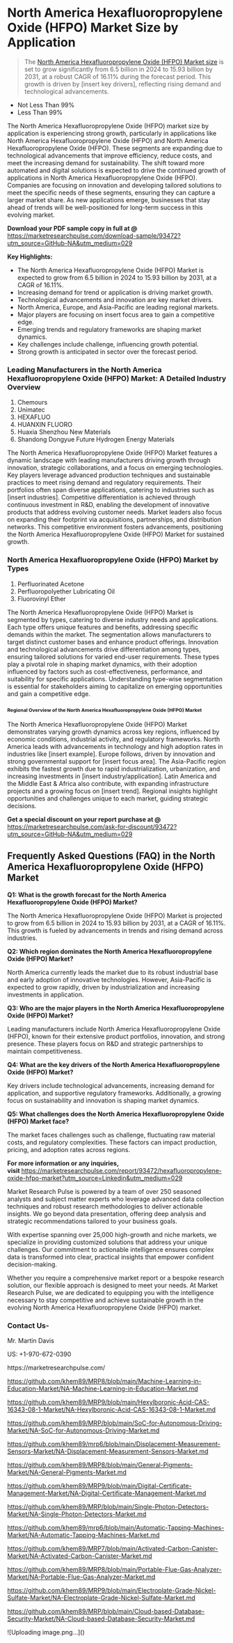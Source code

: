 <h1>North America Hexafluoropropylene Oxide (HFPO) Market&nbsp;Size by Application</h1><blockquote><p>The <a href="https://marketresearchpulse.com/download-sample/93472?utm_source=GitHub-NA&amp;utm_medium=029">North America Hexafluoropropylene Oxide (HFPO) Market size</a> is set to grow significantly from 6.5 billion in 2024 to 15.93 billion by 2031, at a robust CAGR of 16.11% during the forecast period. This growth is driven by [insert key drivers], reflecting rising demand and technological advancements.</p></blockquote><ul><li>Not Less Than 99%<li> Less Than 99%</li></ul><p>The North America Hexafluoropropylene Oxide (HFPO) market size by application is experiencing strong growth, particularly in applications like North America Hexafluoropropylene Oxide (HFPO) and North America Hexafluoropropylene Oxide (HFPO). These segments are expanding due to technological advancements that improve efficiency, reduce costs, and meet the increasing demand for sustainability. The shift toward more automated and digital solutions is expected to drive the continued growth of applications in North America Hexafluoropropylene Oxide (HFPO). Companies are focusing on innovation and developing tailored solutions to meet the specific needs of these segments, ensuring they can capture a larger market share. As new applications emerge, businesses that stay ahead of trends will be well-positioned for long-term success in this evolving market.</p><p><strong>Download your PDF sample copy in full at @ </strong><a href="https://marketresearchpulse.com/download-sample/93472?utm_source=GitHub-NA&amp;utm_medium=029">https://marketresearchpulse.com/download-sample/93472?utm_source=GitHub-NA&amp;utm_medium=029</a></p><p><strong>Key Highlights: </strong></p><ul><li>The North America Hexafluoropropylene Oxide (HFPO) Market is expected to grow from 6.5 billion in 2024 to 15.93 billion by 2031, at a CAGR of 16.11%.</li><li>Increasing demand for trend or application is driving market growth.</li><li>Technological advancements and innovation are key market drivers.</li><li>North America, Europe, and Asia-Pacific are leading regional markets.</li><li>Major players are focusing on insert focus area to gain a competitive edge.</li><li>Emerging trends and regulatory frameworks are shaping market dynamics.</li><li>Key challenges include challenge, influencing growth potential.</li><li>Strong growth is anticipated in sector over the forecast period.</li></ul><h3>Leading Manufacturers in the North America Hexafluoropropylene Oxide (HFPO) Market: A Detailed Industry Overview</h3><ol><li>Chemours</li><li>Unimatec</li><li>HEXAFLUO</li><li>HUANXIN FLUORO</li><li>Huaxia Shenzhou New Materials</li><li>Shandong Dongyue Future Hydrogen Energy Materials</li></ol><div class="flex max-w-full flex-col flex-grow"><div class="min-h-8 text-message flex w-full flex-col items-end gap-2 whitespace-normal break-words [.text-message+&amp;]:mt-5" dir="auto" data-message-author-role="assistant" data-message-id="fd8432e4-4910-450d-b182-61b7bfb0a01f" data-message-model-slug="gpt-4o"><div class="flex w-full flex-col gap-1 empty:hidden first:pt-[3px]"><div class="markdown prose w-full break-words dark:prose-invert light"><p>The North America Hexafluoropropylene Oxide (HFPO) Market features a dynamic landscape with leading manufacturers driving growth through innovation, strategic collaborations, and a focus on emerging technologies. Key players leverage advanced production techniques and sustainable practices to meet rising demand and regulatory requirements. Their portfolios often span diverse applications, catering to industries such as [insert industries]. Competitive differentiation is achieved through continuous investment in R&amp;D, enabling the development of innovative products that address evolving customer needs. Market leaders also focus on expanding their footprint via acquisitions, partnerships, and distribution networks. This competitive environment fosters advancements, positioning the North America Hexafluoropropylene Oxide (HFPO) Market for sustained growth.</p></div></div></div></div><h3>North America Hexafluoropropylene Oxide (HFPO) Market by Types</h3><ol><li>Perfluorinated Acetone<li> Perfluoropolyether Lubricating Oil<li> Fluorovinyl Ether</li></ol><div class="flex max-w-full flex-col flex-grow"><div class="min-h-8 text-message flex w-full flex-col items-end gap-2 whitespace-normal break-words [.text-message+&amp;]:mt-5" dir="auto" data-message-author-role="assistant" data-message-id="084470be-0bb7-4664-bddf-5156b4f41249" data-message-model-slug="gpt-4o-mini"><div class="flex w-full flex-col gap-1 empty:hidden first:pt-[3px]"><div class="markdown prose w-full break-words dark:prose-invert light"><p>The North America Hexafluoropropylene Oxide (HFPO) Market is segmented by types, catering to diverse industry needs and applications. Each type offers unique features and benefits, addressing specific demands within the market. The segmentation allows manufacturers to target distinct customer bases and enhance product offerings. Innovation and technological advancements drive differentiation among types, ensuring tailored solutions for varied end-user requirements. These types play a pivotal role in shaping market dynamics, with their adoption influenced by factors such as cost-effectiveness, performance, and suitability for specific applications. Understanding type-wise segmentation is essential for stakeholders aiming to capitalize on emerging opportunities and gain a competitive edge.</p></div></div></div></div><h3><span style="font-size: 11px;">Regional Overview of the North America Hexafluoropropylene Oxide (HFPO) Market</span></h3><div class="flex max-w-full flex-col flex-grow"><div class="min-h-8 text-message flex w-full flex-col items-end gap-2 whitespace-normal break-words [.text-message+&amp;]:mt-5" dir="auto" data-message-author-role="assistant" data-message-id="e9038762-ce64-4e30-91c9-9bd413514231" data-message-model-slug="gpt-4o-mini"><div class="flex w-full flex-col gap-1 empty:hidden first:pt-[3px]"><div class="markdown prose w-full break-words dark:prose-invert light"><p>The North America Hexafluoropropylene Oxide (HFPO) Market demonstrates varying growth dynamics across key regions, influenced by economic conditions, industrial activity, and regulatory frameworks. North America leads with advancements in technology and high adoption rates in industries like [insert example]. Europe follows, driven by innovation and strong governmental support for [insert focus area]. The Asia-Pacific region exhibits the fastest growth due to rapid industrialization, urbanization, and increasing investments in [insert industry/application]. Latin America and the Middle East &amp; Africa also contribute, with expanding infrastructure projects and a growing focus on [insert trend]. Regional insights highlight opportunities and challenges unique to each market, guiding strategic decisions.</p></div></div></div></div><p><strong>Get a special discount on your report purchase at @ </strong><a href="https://marketresearchpulse.com/ask-for-discount/93472?utm_source=GitHub-NA&amp;utm_medium=029">https://marketresearchpulse.com/ask-for-discount/93472?utm_source=GitHub-NA&amp;utm_medium=029</a></p><h2>Frequently Asked Questions (FAQ) in the North America Hexafluoropropylene Oxide (HFPO) Market</h2><p><strong>Q1: What is the growth forecast for the North America Hexafluoropropylene Oxide (HFPO) Market?</strong></p><p>The North America Hexafluoropropylene Oxide (HFPO) Market is projected to grow from 6.5 billion in 2024 to 15.93 billion by 2031, at a CAGR of 16.11%. This growth is fueled by advancements in trends and rising demand across industries.</p><p><strong>Q2: Which region dominates the North America Hexafluoropropylene Oxide (HFPO) Market?</strong></p><p>North America currently leads the market due to its robust industrial base and early adoption of innovative technologies. However, Asia-Pacific is expected to grow rapidly, driven by industrialization and increasing investments in application.</p><p><strong>Q3: Who are the major players in the North America Hexafluoropropylene Oxide (HFPO) Market?</strong></p><p>Leading manufacturers include North America Hexafluoropropylene Oxide (HFPO), known for their extensive product portfolios, innovation, and strong presence. These players focus on R&amp;D and strategic partnerships to maintain competitiveness.</p><p><strong>Q4: What are the key drivers of the North America Hexafluoropropylene Oxide (HFPO) Market?</strong></p><p>Key drivers include technological advancements, increasing demand for application, and supportive regulatory frameworks. Additionally, a growing focus on sustainability and innovation is shaping market dynamics.</p><p><strong>Q5: What challenges does the North America Hexafluoropropylene Oxide (HFPO) Market face?</strong></p><p>The market faces challenges such as challenge, fluctuating raw material costs, and regulatory complexities. These factors can impact production, pricing, and adoption rates across regions.</p><p><strong>For more information or any inquiries, visit&nbsp;</strong><a href="https://marketresearchpulse.com/report/93472/hexafluoropropylene-oxide-hfpo-market?utm_source=Linkedin&utm_medium=029">https://marketresearchpulse.com/report/93472/hexafluoropropylene-oxide-hfpo-market?utm_source=Linkedin&utm_medium=029</a></p><p>Market Research Pulse is powered by a team of over 250 seasoned analysts and subject matter experts who leverage advanced data collection techniques and robust research methodologies to deliver actionable insights. We go beyond data presentation, offering deep analysis and strategic recommendations tailored to your business goals.</p><p>With expertise spanning over 25,000 high-growth and niche markets, we specialize in providing customized solutions that address your unique challenges. Our commitment to actionable intelligence ensures complex data is transformed into clear, practical insights that empower confident decision-making.</p><p>Whether you require a comprehensive market report or a bespoke research solution, our flexible approach is designed to meet your needs. At Market Research Pulse, we are dedicated to equipping you with the intelligence necessary to stay competitive and achieve sustainable growth in the evolving North America Hexafluoropropylene Oxide (HFPO) market.</p><h3><strong>Contact Us-</strong></h3><p>Mr. Martin Davis</p><p>US: +1-970-672-0390</p><p>https://marketresearchpulse.com/</p><p><a href="https://github.com/khem89/MRP8/blob/main/Machine-Learning-in-Education-Market/NA-Machine-Learning-in-Education-Market.md">https://github.com/khem89/MRP8/blob/main/Machine-Learning-in-Education-Market/NA-Machine-Learning-in-Education-Market.md</a></p><p><a href="https://github.com/khem89/MRP9/blob/main/Hexylboronic-Acid-CAS-16343-08-1-Market/NA-Hexylboronic-Acid-CAS-16343-08-1-Market.md">https://github.com/khem89/MRP9/blob/main/Hexylboronic-Acid-CAS-16343-08-1-Market/NA-Hexylboronic-Acid-CAS-16343-08-1-Market.md</a></p><p><a href="https://github.com/khem89/MRP/blob/main/SoC-for-Autonomous-Driving-Market/NA-SoC-for-Autonomous-Driving-Market.md">https://github.com/khem89/MRP/blob/main/SoC-for-Autonomous-Driving-Market/NA-SoC-for-Autonomous-Driving-Market.md</a></p><p><a href="https://github.com/khem89/mrp6/blob/main/Displacement-Measurement-Sensors-Market/NA-Displacement-Measurement-Sensors-Market.md">https://github.com/khem89/mrp6/blob/main/Displacement-Measurement-Sensors-Market/NA-Displacement-Measurement-Sensors-Market.md</a></p><p><a href="https://github.com/khem89/MRP8/blob/main/General-Pigments-Market/NA-General-Pigments-Market.md">https://github.com/khem89/MRP8/blob/main/General-Pigments-Market/NA-General-Pigments-Market.md</a></p><p><a href="https://github.com/khem89/MRP9/blob/main/Digital-Certificate-Management-Market/NA-Digital-Certificate-Management-Market.md">https://github.com/khem89/MRP9/blob/main/Digital-Certificate-Management-Market/NA-Digital-Certificate-Management-Market.md</a></p><p><a href="https://github.com/khem89/MRP/blob/main/Single-Photon-Detectors-Market/NA-Single-Photon-Detectors-Market.md">https://github.com/khem89/MRP/blob/main/Single-Photon-Detectors-Market/NA-Single-Photon-Detectors-Market.md</a></p><p><a href="https://github.com/khem89/mrp6/blob/main/Automatic-Tapping-Machines-Market/NA-Automatic-Tapping-Machines-Market.md">https://github.com/khem89/mrp6/blob/main/Automatic-Tapping-Machines-Market/NA-Automatic-Tapping-Machines-Market.md</a></p><p><a href="https://github.com/khem89/MRP7/blob/main/Activated-Carbon-Canister-Market/NA-Activated-Carbon-Canister-Market.md">https://github.com/khem89/MRP7/blob/main/Activated-Carbon-Canister-Market/NA-Activated-Carbon-Canister-Market.md</a></p><p><a href="https://github.com/khem89/MRP8/blob/main/Portable-Flue-Gas-Analyzer-Market/NA-Portable-Flue-Gas-Analyzer-Market.md">https://github.com/khem89/MRP8/blob/main/Portable-Flue-Gas-Analyzer-Market/NA-Portable-Flue-Gas-Analyzer-Market.md</a></p><p><a href="https://github.com/khem89/MRP9/blob/main/Electroplate-Grade-Nickel-Sulfate-Market/NA-Electroplate-Grade-Nickel-Sulfate-Market.md">https://github.com/khem89/MRP9/blob/main/Electroplate-Grade-Nickel-Sulfate-Market/NA-Electroplate-Grade-Nickel-Sulfate-Market.md</a></p><p><a href="https://github.com/khem89/MRP/blob/main/Cloud-based-Database-Security-Market/NA-Cloud-based-Database-Security-Market.md">https://github.com/khem89/MRP/blob/main/Cloud-based-Database-Security-Market/NA-Cloud-based-Database-Security-Market.md</a></p>
![Uploading image.png…]()

